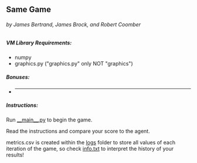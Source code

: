 ## Same Game
###### by James Bertrand, James Brock, and Robert Coomber

##### VM Library Requirements:
* numpy
* graphics.py ("graphics.py" only NOT "graphics")

##### Bonuses:
- _____

##### Instructions:

Run [\_\_main\_\_.py](__main__.py) to begin the game.

Read the instructions and compare your score to the agent.

metrics.csv is created within the [logs](logs/) folder to store all values of each iteration of the game, so check [info.txt](logs/info.txt) to interpret the history of your results!